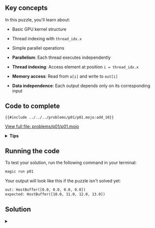 ## Key concepts

In this puzzle, you'll learn about:
- Basic GPU kernel structure
- Thread indexing with `thread_idx.x`
- Simple parallel operations

- **Parallelism**: Each thread executes independently
- **Thread indexing**: Access element at position `i = thread_idx.x`
- **Memory access**: Read from `a[i]` and write to `out[i]`
- **Data independence**: Each output depends only on its corresponding input

## Code to complete

```mojo
{{#include ../../../problems/p01/p01.mojo:add_10}}
```
<a href="{{#include ../_includes/repo_url.md}}/blob/main/problems/p01/p01.mojo" class="filename">View full file: problems/p01/p01.mojo</a>

<details>
<summary><strong>Tips</strong></summary>

<div class="solution-tips">

1. Store `thread_idx.x` in `i`
2. Add 10 to `a[i]`
3. Store result in `out[i]`
</div>
</details>

## Running the code

To test your solution, run the following command in your terminal:

```bash
magic run p01
```

Your output will look like this if the puzzle isn't solved yet:
```txt
out: HostBuffer([0.0, 0.0, 0.0, 0.0])
expected: HostBuffer([10.0, 11.0, 12.0, 13.0])
```

## Solution

<details class="solution-details">
<summary></summary>

```mojo
{{#include ../../../solutions/p01/p01.mojo:add_10_solution}}
```

<div class="solution-explanation">

This solution:
- Gets thread index with `i = thread_idx.x`
- Adds 10 to input value: `out[i] = a[i] + 10.0`
</div>
</details>
